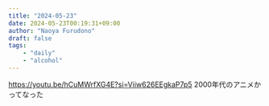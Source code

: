 ```yaml
---
title: "2024-05-23"
date: 2024-05-23T00:19:31+09:00
author: "Naoya Furudono"
draft: false
tags:
    - "daily"
    - "alcohol"
---
```


https://youtu.be/hCuMWrfXG4E?si=Viiw626EEgkaP7p5
2000年代のアニメかってなった
